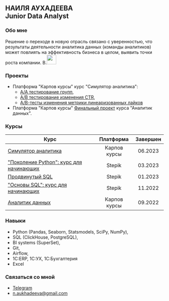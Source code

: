 **НАИЛЯ АУХАДЕЕВА**<br/>
Junior Data Analyst
---
### Обо мне<br/>
Решение о переходе в новую отрасль связано с уверенностью, что результаты деятельности аналитика данных (команды аналитиков) может повлиять на эффективность бизнеса в целом, выявить точки роста компании. В.<img src="https://media.giphy.com/media/WUlplcMpOCEmTGBtBW/giphy.gif" width="30">   

### Проекты<br/>
- Платформа "Карпов курсы" курс "Симулятор аналитика":
    * [А/А тестирование групп](https://github.com/NailyaAukhadeeva/A-A-test),
    * [А/В тестирование изменения CTR](https://github.com/NailyaAukhadeeva/A-B-test-CTR),
    * [А/В-тесты изменения метрики линеаризованных лайков](https://github.com/NailyaAukhadeeva/A-B-test-by-the-metric-of-linearized-likes)
- Платформа "Карпов курсы" [Финальный проект](https://github.com/NailyaAukhadeeva/Course-Data-analyst-Final-project/tree/main) курса "Аналитик данных".

### Курсы<br/>
| Курс                                                                              |     Платформа      | Завершен   | 
| ----------------------------------------------------------------------------------|:------------------:| :---------:| 
|[Симулятор аналитика](https://karpov.courses/simulator)                            |    Карпов курсы    |  06.2023   |
|["Поколение Python": курс для начинающих](https://stepik.org/course/58852/syllabus)|      Stepik        |  03.2023   |
|[Продвинутый SQL](https://stepik.org/course/55776/syllabus)                       |      Stepik        |  01.2023   |
|["Основы SQL": курс для начинающих](https://stepik.org/course/51562/syllabus)      |      Stepik        |  11.2022   |
|[Аналитик данных](https://karpov.courses/analytics)                                | Карпов курсы       |  09.2022   |

### Навыки<br/>
- Python (Pandas, Seaborn, Statsmodels, SciPy, NumPy),
- SQL (ClickHouse, PostgreSQL),
- BI systems (SuperSet),
- Git,
- Airflow,
- 1C:ERP, 1C:УХ, 1С:Бухгалтерия
- Excel

### Связаться со мной<br/> 
- <a href="https://telegram.me/Verba_Nailya">Telegram</a> 
-	<n.aukhadeeva@gmail.com>
																			                   
																																						
 


<img src="https://komarev.com/ghpvc/?username=NailyaAukhadeeva&style=flat-square&color=blue" alt=""/>

